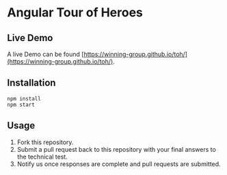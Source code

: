 # Angular Tour of Heroes

## Live Demo
A live Demo can be found [https://winning-group.github.io/toh/](https://winning-group.github.io/toh/).

## Installation

```
npm install
npm start
```

## Usage
1. Fork this repository.
2. Submit a pull request back to this repository with your final answers to the technical test.
3. Notify us once responses are complete and pull requests are submitted.
